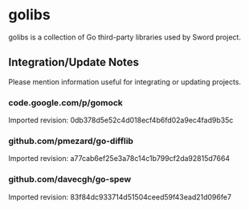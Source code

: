 # golibs

golibs is a collection of Go third-party libraries used by Sword project.

## Integration/Update Notes

Please mention information useful for integrating or updating projects.

### code.google.com/p/gomock

Imported revision: 0db378d5e52c4d018ecf4b6fd02a9ec4fad9b35c

### github.com/pmezard/go-difflib

Imported revision: a77cab6ef25e3a78c14c1b799cf2da92815d7664

### github.com/davecgh/go-spew

Imported revision: 83f84dc933714d51504ceed59f43ead21d096fe7

